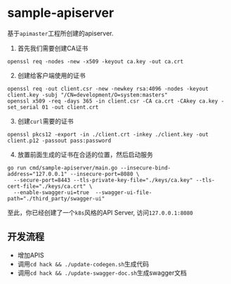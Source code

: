 # sample-apiserver

基于`apimaster`工程所创建的apiserver.

1. 首先我们需要创建CA证书

``` shell
openssl req -nodes -new -x509 -keyout ca.key -out ca.crt
```

2. 创建给客户端使用的证书


``` shell
openssl req -out client.csr -new -newkey rsa:4096 -nodes -keyout client.key -subj "/CN=development/O=system:masters"
openssl x509 -req -days 365 -in client.csr -CA ca.crt -CAkey ca.key -set_serial 01 -out client.crt
```

3. 创建`curl`需要的证书

``` shell
openssl pkcs12 -export -in ./client.crt -inkey ./client.key -out client.p12 -passout pass:password
```

4. 放置前面生成的证书在合适的位置，然后启动服务

```shell
go run cmd/sample-apiserver/main.go --insecure-bind-address="127.0.0.1" --insecure-port=8080 \
  --secure-port=8443 --tls-private-key-file="./keys/ca.key" --tls-cert-file="./keys/ca.crt" \
  --enable-swagger-ui=true  --swagger-ui-file-path="./third_party/swagger-ui"
```

至此，你已经创建了一个`k8s`风格的API Server, 访问`127.0.0.1:8080`

## 开发流程

- 增加APIS
- 调用`cd hack && ./update-codegen.sh`生成代码
- 调用`cd hack && ./update-swagger-doc.sh`生成swagger文档